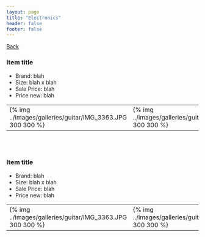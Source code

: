 ```yaml
---
layout: page
title: "Electronics"
header: false
footer: false
---
```


<a href="/sale-house-stuff">Back</a>

<h3>Item title</h3>

* Brand: blah
* Size: blah x blah
* Sale Price: blah
* Price new: blah

<table>
    <tr>
        <td>{% img ../images/galleries/guitar/IMG_3363.JPG 300 300 %}</td>
        <td>{% img ../images/galleries/guitar/IMG_3364.JPG 300 300 %}</td>
        <td>{% img ../images/galleries/guitar/IMG_3365.JPG 300 300 %}</td>
        <td>{% img ../images/galleries/guitar/IMG_3366.JPG 300 300 %}</td>
    </tr>
</table>

<br/>
<br/>

<h3>Item title</h3>

* Brand: blah
* Size: blah x blah
* Sale Price: blah
* Price new: blah

<table>
    <tr>
        <td>{% img ../images/galleries/guitar/IMG_3363.JPG 300 300 %}</td>
        <td>{% img ../images/galleries/guitar/IMG_3364.JPG 300 300 %}</td>
        <td>{% img ../images/galleries/guitar/IMG_3365.JPG 300 300 %}</td>
        <td>{% img ../images/galleries/guitar/IMG_3366.JPG 300 300 %}</td>
    </tr>
</table>